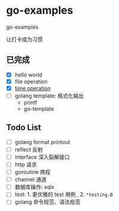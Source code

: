 # go-examples
go-examples

让打卡成为习惯

## 已完成
+ [x] hello world
+ [x] file operation
+ [x] [time operation](03-timeinfo/timeinfo.go)
+ [ ] golang template: 格式化输出
  + printf
  + go-template



## Todo List
+ [ ] golang format printout
+ [ ] reflect 反射
+ [ ] interface 深入裂解接口
+ [ ] http 请求
+ [ ] goroutine 携程
+ [ ] channel 通道
+ [ ] 数据库操作: sqlx
+ [ ] test: 1. 更优雅的 test 用例 , 2. `*testing.B`
+ [ ] golang 命令规范、语法规范
